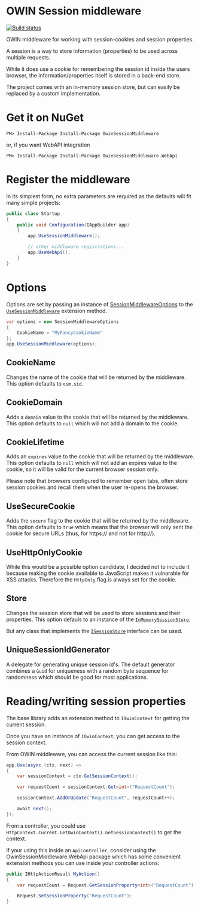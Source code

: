 # OWIN Session middleware

[![Build status](https://ci.appveyor.com/api/projects/status/r94rbm7d2dksmi0d/branch/master?svg=true)](https://ci.appveyor.com/project/huysentruitw/owin-session-middleware/branch/master)

OWIN middleware for working with session-cookies and session properties.

A session is a way to store information (properties) to be used across multiple requests.

While it does use a cookie for remembering the session id inside the users browser, the information/properties itself is stored in a back-end store.

The project comes with an in-memory session store, but can easily be replaced by a custom implementation.

# Get it on NuGet

    PM> Install-Package Install-Package OwinSessionMiddleware

or, if you want WebAPI integration

    PM> Install-Package Install-Package OwinSessionMiddleware.WebApi

# Register the middleware

In its simplest form, no extra parameters are required as the defaults will fit many simple projects:

```C#
public class Startup
{
    public void Configuration(IAppBuilder app)
    {
        app.UseSessionMiddleware();

        // other middleware registrations...
        app.UseWebApi();
    }
}
```

# Options

Options are set by passing an instance of [SessionMiddlewareOptions](https://github.com/huysentruitw/owin-session-middleware/blob/master/src/OwinSessionMiddleware/SessionMiddlewareOptions.cs) to the [`UseSessionMiddleware`](https://github.com/huysentruitw/owin-session-middleware/blob/master/src/OwinSessionMiddleware/Extensions/SessionMiddlewareAppBuilderExtensions.cs) extension method.

```C#
var options = new SessionMiddlewareOptions
{
    CookieName = "MyFancyCookieName"
};
app.UseSessionMiddleware(options);
```

## CookieName

Changes the name of the cookie that will be returned by the middleware. This option defaults to `osm.sid`.

## CookieDomain

Adds a `domain` value to the cookie that will be returned by the middleware. This option defaults to `null` which will not add a domain to the cookie.

## CookieLifetime

Adds an `expires` value to the cookie that will be returned by the middleware. This option defaults to `null` which will not add an expires value to the cookie, so it will be valid for the current browser session only.

Please note that browsers configured to remember open tabs, often store session cookies and recall them when the user re-opens the browser.

## UseSecureCookie

Adds the `secure` flag to the cookie that will be returned by the middleware. This option defaults to `true` which means that the browser will only sent the cookie for secure URLs (thus, for https:// and not for http://).

## UseHttpOnlyCookie

While this would be a possible option candidate, I decided not to include it because making the cookie available to JavaScript makes it vulnarable for XSS attacks. Therefore the `HttpOnly` flag is always set for the cookie.

## Store

Changes the session store that will be used to store sessions and their properties. This option defauls to an instance of the [`InMemorySessionStore`](https://github.com/huysentruitw/owin-session-middleware/blob/master/src/OwinSessionMiddleware/InMemorySessionStore.cs).

But any class that implements the [`ISessionStore`](https://github.com/huysentruitw/owin-session-middleware/blob/master/src/OwinSessionMiddleware/ISessionStore.cs) interface can be used.

## UniqueSessionIdGenerator

A delegate for generating unique session id's. The default generator combines a `Guid` for uniqueness with a random byte sequence for randomness which should be good for most applications.

# Reading/writing session properties

The base library adds an extension method to `IOwinContext` for getting the current session.

Once you have an instance of `IOwinContext`, you can get access to the session context.

From OWIN middleware, you can access the current session like this:

```C#
app.Use(async (ctx, next) =>
{
    var sessionContext = ctx.GetSessionContext();

    var requestCount = sessionContext.Get<int>("RequestCount");

    sessionContext.AddOrUpdate("RequestCount", requestCount++);

    await next();
});
```

From a controller, you could use `HttpContext.Current.GetOwinContext().GetSessionContext()` to get the context.

If your using this inside an `ApiController`, consider using the OwinSessionMiddleware.WebApi package which has some convenient extension methods you can use inside your controller actions:

```C#
public IHttpActionResult MyAction()
{
    var requestCount = Request.GetSessionProperty<int>("RequestCount");

    Request.SetSessionProperty("RequestCount");
}
```
